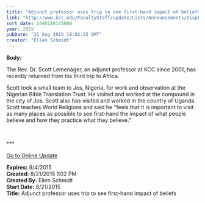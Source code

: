 ```yaml
---
title: "Adjunct professor uses trip to see first-hand impact of beliefs"
link: "http://www.kcc.edu/FacultyStaff/update/Lists/Announcements/DispForm.aspx?ID=2012"
sort_date: 1440180145000
year: 2015
pubDate: "21 Aug 2015 18:02:25 GMT"
creator: "Ellen Schmidt"
---
```


<div><b>Body:</b> <div class="ExternalClass52F2494D3E6548DDAA11D24827D4B50C"><p>​The Rev. Dr. Scott Lemenager, an adjunct professor at KCC since 2001, has recently returned from his third trip to Africa. </p>
<p>Scott took a small team to Jos, Nigeria, for work and observation at the Nigerian Bible Translation Trust. He visited and worked at the compound in the city of Jos. Scott also has visited and worked in the country of Uganda.  Scott teaches World Religions and said he &quot;feels that it is important to visit as many places as possible to see first-hand the impact of what people believe and how they practice what they believe.&quot;</p>
<p> </p>
<p>***</p>
<p><a href="/update">Go to Online Update</a><br /></p></div></div>
<div><b>Expires:</b> 9/4/2015</div>
<div><b>Created:</b> 8/21/2015 1:02 PM</div>
<div><b>Created By:</b> Ellen Schmidt</div>
<div><b>Start Date:</b> 8/21/2015</div>
<div><b>Title:</b> Adjunct professor uses trip to see first-hand impact of beliefs</div>
